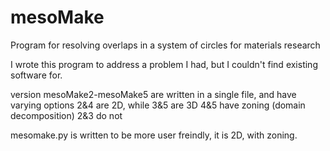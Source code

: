 # mesoMake
Program for resolving overlaps in a system of circles for materials research

I wrote this program to address a problem I had, but I couldn't find existing software for.

version mesoMake2-mesoMake5 are written in a single file, and have varying options
  2&4 are 2D, while 3&5 are 3D
  4&5 have zoning (domain decomposition)
  2&3 do not

mesomake.py is written to be more user freindly, it is 2D, with zoning.

